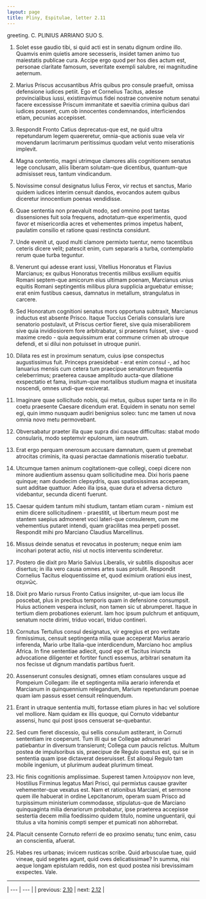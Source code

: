 ```yaml
---
layout: page
title: Pliny, Espitulae, letter 2.11
---
```


greeting. C. PLINIUS ARRIANO SUO S.



1. Solet esse gaudio tibi, si quid acti est in senatu dignum ordine illo. Quamvis enim quietis amore secesseris, insidet tamen animo tuo maiestatis publicae cura. Accipe ergo quod per hos dies actum est, personae claritate famosum, severitate exempli salubre, rei magnitudine aeternum.



2. Marius Priscus accusantibus Afris quibus pro consule praefuit, omissa defensione iudices petiit. Ego et Cornelius Tacitus, adesse provincialibus iussi, existimavimus fidei nostrae convenire notum senatui facere excessisse Priscum immanitate et saevitia crimina quibus dari iudices possent, cum ob innocentes condemnandos, interficiendos etiam, pecunias accepisset.



3. Respondit Fronto Catius deprecatus-que est, ne quid ultra repetundarum legem quaereretur, omnia-que actionis suae vela vir movendarum lacrimarum peritissimus quodam velut vento miserationis implevit.



4. Magna contentio, magni utrimque clamores aliis cognitionem senatus lege conclusam, aliis liberam solutam-que dicentibus, quantum-que admisisset reus, tantum vindicandum.



5. Novissime consul designatus Iulius Ferox, vir rectus et sanctus, Mario quidem iudices interim censuit dandos, evocandos autem quibus diceretur innocentium poenas vendidisse.



6. Quae sententia non praevaluit modo, sed omnino post tantas dissensiones fuit sola frequens, adnotatum-que experimentis, quod favor et misericordia acres et vehementes primos impetus habent, paulatim consilio et ratione quasi restincta considunt.



7. Unde evenit ut, quod multi clamore permixto tuentur, nemo tacentibus ceteris dicere velit; patescit enim, cum separaris a turba, contemplatio rerum quae turba teguntur.



8. Venerunt qui adesse erant iussi, Vitellius Honoratus et Flavius Marcianus; ex quibus Honoratus trecentis milibus exsilium equitis Romani septem-que amicorum eius ultimam poenam, Marcianus unius equitis Romani septingentis milibus plura supplicia arguebatur emisse; erat enim fustibus caesus, damnatus in metallum, strangulatus in carcere.



9. Sed Honoratum cognitioni senatus mors opportuna subtraxit, Marcianus inductus est absente Prisco. Itaque Tuccius Cerialis consularis iure senatorio postulavit, ut Priscus certior fieret, sive quia miserabiliorem sive quia invidiosiorem fore arbitrabatur, si praesens fuisset, sive - quod maxime credo - quia aequissimum erat commune crimen ab utroque defendi, et si dilui non potuisset in utroque puniri.



10. Dilata res est in proximum senatum, cuius ipse conspectus augustissimus fuit. Princeps praesidebat - erat enim consul -, ad hoc Ianuarius mensis cum cetera tum praecipue senatorum frequentia celeberrimus; praeterea causae amplitudo aucta-que dilatione exspectatio et fama, insitum-que mortalibus studium magna et inusitata noscendi, omnes undi-que exciverat.



11. Imaginare quae sollicitudo nobis, qui metus, quibus super tanta re in illo coetu praesente Caesare dicendum erat. Equidem in senatu non semel egi, quin immo nusquam audiri benignius soleo: tunc me tamen ut nova omnia novo metu permovebant.



12. Obversabatur praeter illa quae supra dixi causae difficultas: stabat modo consularis, modo septemvir epulonum, iam neutrum.



13. Erat ergo perquam onerosum accusare damnatum, quem ut premebat atrocitas criminis, ita quasi peractae damnationis miseratio tuebatur.



14. Utcumque tamen animum cogitationem-que collegi, coepi dicere non minore audientium assensu quam sollicitudine mea. Dixi horis paene quinque; nam duodecim clepsydris, quas spatiosissimas acceperam, sunt additae quattuor. Adeo illa ipsa, quae dura et adversa dicturo videbantur, secunda dicenti fuerunt.



15. Caesar quidem tantum mihi studium, tantam etiam curam - nimium est enim dicere sollicitudinem - praestitit, ut libertum meum post me stantem saepius admoneret voci lateri-que consulerem, cum me vehementius putaret intendi, quam gracilitas mea perpeti posset. Respondit mihi pro Marciano Claudius Marcellinus.



16. Missus deinde senatus et revocatus in posterum; neque enim iam incohari poterat actio, nisi ut noctis interventu scinderetur.



17. Postero die dixit pro Mario Salvius Liberalis, vir subtilis dispositus acer disertus; in illa vero causa omnes artes suas protulit. Respondit Cornelius Tacitus eloquentissime et, quod eximium orationi eius inest, σεμνῶς.



18. Dixit pro Mario rursus Fronto Catius insigniter, ut-que iam locus ille poscebat, plus in precibus temporis quam in defensione consumpsit. Huius actionem vespera inclusit, non tamen sic ut abrumperet. Itaque in tertium diem probationes exierunt. Iam hoc ipsum pulchrum et antiquum, senatum nocte dirimi, triduo vocari, triduo contineri.



19. Cornutus Tertullus consul designatus, vir egregius et pro veritate firmissimus, censuit septingenta milia quae acceperat Marius aerario inferenda, Mario urbe Italia-que interdicendum, Marciano hoc amplius Africa. In fine sententiae adiecit, quod ego et Tacitus iniuncta advocatione diligenter et fortiter functi essemus, arbitrari senatum ita nos fecisse ut dignum mandatis partibus fuerit.



20. Assenserunt consules designati, omnes etiam consulares usque ad Pompeium Collegam: ille et septingenta milia aerario inferenda et Marcianum in quinquennium relegandum, Marium repetundarum poenae quam iam passus esset censuit relinquendum.



21. Erant in utraque sententia multi, fortasse etiam plures in hac vel solutiore vel molliore. Nam quidam ex illis quoque, qui Cornuto videbantur assensi, hunc qui post ipsos censuerat se-quebantur.



22. Sed cum fieret discessio, qui sellis consulum astiterant, in Cornuti sententiam ire coeperunt. Tum illi qui se Collegae adnumerari patiebantur in diversum transierunt; Collega cum paucis relictus. Multum postea de impulsoribus sis, praecipue de Regulo questus est, qui se in sententia quam ipse dictaverat deseruisset. Est alioqui Regulo tam mobile ingenium, ut plurimum audeat plurimum timeat.



23. Hic finis cognitionis amplissimae. Superest tamen λιτούργιον non leve, Hostilius Firminus legatus Mari Prisci, qui permixtus causae graviter vehementer-que vexatus est. Nam et rationibus Marciani, et sermone quem ille habuerat in ordine Lepcitanorum, operam suam Prisco ad turpissimum ministerium commodasse, stipulatus-que de Marciano quinquaginta milia denariorum probabatur, ipse praeterea accepisse sestertia decem milia foedissimo quidem titulo, nomine unguentarii, qui titulus a vita hominis compti semper et pumicati non abhorrebat.



24. Placuit censente Cornuto referri de eo proximo senatu; tunc enim, casu an conscientia, afuerat.



25. Habes res urbanas; invicem rusticas scribe. Quid arbusculae tuae, quid vineae, quid segetes agunt, quid oves delicatissimae? In summa, nisi aeque longam epistulam reddis, non est quod postea nisi brevissimam exspectes. Vale.



---

| --- | --- |
| previous: [2.10](../2.10/) | next: [2.12](../2.12/) |